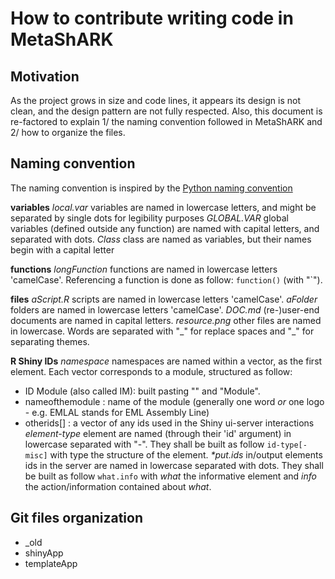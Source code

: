 # How to contribute writing code in MetaShARK

## Motivation
As the project grows in size and code lines, it appears its design is not clean, and the design pattern are not fully respected. Also, this document is re-factored to explain 1/ the naming convention followed in MetaShARK and 2/ how to organize the files.

## Naming convention
The naming convention is inspired by the [Python naming convention](https://www.python.org/dev/peps/pep-0008/#package-and-module-names)

**variables**
*local.var*	variables are named in lowercase letters, and might be separated by single dots for legibility purposes
*GLOBAL.VAR*	global variables (defined outside any function) are named with capital letters, and separated with dots.
*Class*		class are named as variables, but their names begin with a capital letter

**functions**
*longFunction*	functions are named in lowercase letters 'camelCase'. Referencing a function is done as follow: `function()` (with "`").

**files**
*aScript.R*	scripts are named in lowercase letters 'camelCase'.
*aFolder*	folders are named in lowercase letters 'camelCase'.
*DOC.md*	(re-)user-end documents are named in capital letters.
*resource.png*	other files are named in lowercase. Words are separated with "\_" for replace spaces and "\_" for separating themes.

**R Shiny IDs**
*namespace*	namespaces are named within a vector, as the first element. Each vector corresponds to a module, structured as follow:
* ID Module (also called IM): built pasting "<nameofthemodule>" and "Module".
* nameofthemodule : name of the module (generally one word *or* one logo - e.g. EMLAL stands for EML Assembly Line)
* otherids[] : a vector of any ids used in the Shiny ui-server interactions
*element-type*	element are named (through their 'id' argument) in lowercase separated with "-". They shall be built as follow `id-type[-misc]` with type the structure of the element.
*\*put.ids*	in/output elements ids in the server are named in lowercase separated with dots. They shall be built as follow `what.info` with *what* the informative element and *info* the action/information contained about *what*.

## Git files organization
+ _old
+ shinyApp
+ templateApp
